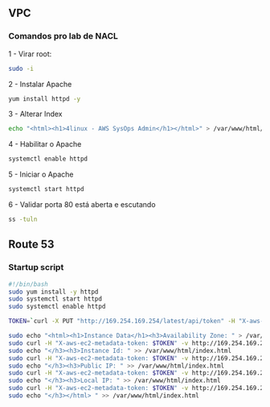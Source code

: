 ## VPC

### Comandos pro lab de NACL

1 - Virar root:

```sh
sudo -i
```

2 - Instalar Apache

```sh
yum install httpd -y
```

3 - Alterar Index

```sh
echo "<html><h1>4linux - AWS SysOps Admin</h1></html>" > /var/www/html/index.html
```

4 - Habilitar o Apache

```sh
systemctl enable httpd
```

5 - Iniciar o Apache

```sh
systemctl start httpd
```

6 - Validar porta 80 está aberta e escutando

```sh
ss -tuln
```

## Route 53

### Startup script

```sh
#!/bin/bash
sudo yum install -y httpd
sudo systemctl start httpd
sudo systemctl enable httpd

TOKEN=`curl -X PUT "http://169.254.169.254/latest/api/token" -H "X-aws-ec2-metadata-token-ttl-seconds: 21600"`

sudo echo "<html><h1>Instance Data</h1><h3>Availability Zone: " > /var/www/html/index.html
sudo curl -H "X-aws-ec2-metadata-token: $TOKEN" -v http://169.254.169.254/latest/meta-data/placement/availability-zone >> /var/www/html/index.html
sudo echo "</h3><h3>Instance Id: " >> /var/www/html/index.html
sudo curl -H "X-aws-ec2-metadata-token: $TOKEN" -v http://169.254.169.254/latest/meta-data/instance-id >> /var/www/html/index.html
sudo echo "</h3><h3>Public IP: " >> /var/www/html/index.html
sudo curl -H "X-aws-ec2-metadata-token: $TOKEN" -v http://169.254.169.254/latest/meta-data/public-ipv4 >> /var/www/html/index.html
sudo echo "</h3><h3>Local IP: " >> /var/www/html/index.html
sudo curl -H "X-aws-ec2-metadata-token: $TOKEN" -v http://169.254.169.254/latest/meta-data/local-ipv4 >> /var/www/html/index.html
sudo echo "</h3></html> " >> /var/www/html/index.html
```

